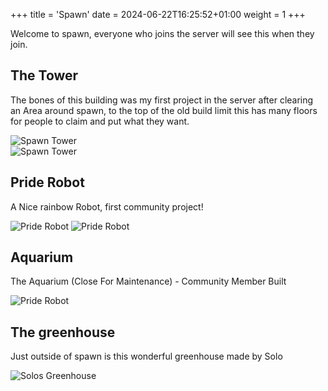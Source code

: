 +++
title = 'Spawn'
date = 2024-06-22T16:25:52+01:00
weight = 1
+++

Welcome to spawn, everyone who joins the server will see this when they join.  

## The Tower  

The bones of this building was my first project in the server after clearing an Area around spawn, to the top of the old build limit this has many floors for people to claim and put what they want.  

![Spawn Tower](../../Minecraft/mcshots/tower1.png)  
![Spawn Tower](../../Minecraft/mcshots/tower2.png)

## Pride Robot  

A Nice rainbow Robot, first community project!  

![Pride Robot](../../Minecraft/mcshots/pride1.png)
![Pride Robot](../../Minecraft/mcshots/pride2.png)

## Aquarium  

The Aquarium (Close For Maintenance) - Community Member Built

![Pride Robot](../../Minecraft/mcshots/aquarium.png)

## The greenhouse  

Just outside of spawn is this wonderful greenhouse made by Solo   

![Solos Greenhouse](../../Minecraft/mcshots/greenhouse1.png) 